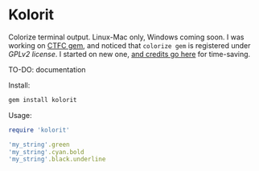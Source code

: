 # Kolorit

Colorize terminal output. Linux-Mac only, Windows coming soon. I was working on [CTFC gem](https://www.github.com/alx3dev/ctfc), and noticed that `colorize gem`
is registered under *GPLv2 license*. I started on new one, [and credits go here](https://stackoverflow.com/questions/1489183/how-can-i-use-ruby-to-colorize-the-text-output-to-a-terminal/11482430#11482430) for time-saving.

TO-DO: documentation

Install:
```bash
gem install kolorit
```

Usage:
```ruby
require 'kolorit'

'my_string'.green
'my_string'.cyan.bold
'my_string'.black.underline
```


